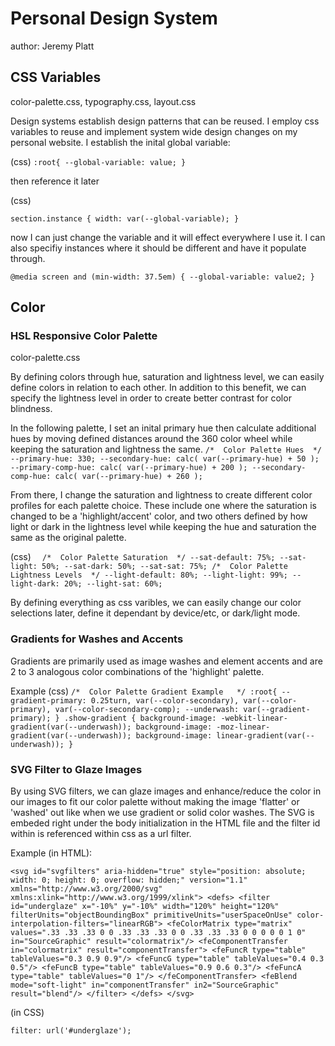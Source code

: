 # Personal Design System
author: Jeremy Platt

## CSS Variables
color-palette.css, typography.css, layout.css

Design systems establish design patterns that can be reused.  I employ css variables to reuse and implement system wide design changes on my personal website.
I establish the inital global variable:

(css)
`:root{
	--global-variable: value;
}`

then reference it later

(css)

`section.instance {
	width: var(--global-variable);
}`

now I can just change the variable and it will effect everywhere I use it.  I can also specifiy instances where it should be different and have it populate through.

`@media screen and (min-width: 37.5em) {
	--global-variable: value2;
}`

## Color
### HSL Responsive Color Palette
color-palette.css

By defining colors through hue, saturation and lightness level, we can easily define colors in relation to each other. In addition to this benefit, we can specify the lightness level in order to create better contrast for color blindness.

In the following palette, I set an inital primary hue then calculate additional hues by moving defined distances around the 360 color wheel while keeping the saturation and lightness the same.
`/*  Color Palette Hues  */
  --primary-hue: 330;
  --secondary-hue: calc( var(--primary-hue) + 50 );
  --primary-comp-hue: calc( var(--primary-hue) + 200 );
  --secondary-comp-hue: calc( var(--primary-hue) + 260 );
`

From there, I change the saturation and lightness to create different color profiles for each palette choice. These include one where the saturation is changed to be a 'highlight/accent' color, and two others defined by how light or dark in the lightness level while keeping the hue and saturation the same as the original palette.

(css)
`  /*  Color Palette Saturation  */
  --sat-default: 75%;
  --sat-light: 50%;
  --sat-dark: 50%;
  --sat-sat: 75%;
   /*  Color Palette Lightness Levels  */
  --light-default: 80%;
  --light-light: 99%;
  --light-dark: 20%;
  --light-sat: 60%;`


By defining everything as css varibles, we can easily change our color selections later, define it dependant by device/etc, or dark/light mode.

### Gradients for Washes and Accents

Gradients are primarily used as image washes and element accents and are 2 to 3 analogous color combinations of the 'highlight' palette.

Example (css)
`
/*  Color Palette Gradient Example   */
:root{
  --gradient-primary: 0.25turn, var(--color-secondary), var(--color-primary), var(--color-secondary-comp);
  --underwash: var(--gradient-primary);
}
.show-gradient {
      background-image: -webkit-linear-gradient(var(--underwash));
      background-image: -moz-linear-gradient(var(--underwash));
      background-image: linear-gradient(var(--underwash));
}
`


### SVG Filter to Glaze Images

By using SVG filters, we can glaze images and enhance/reduce the color in our images to fit our color palette without making the image 'flatter' or 'washed' out like when we use gradient or solid color washes.  The SVG is embeded right under the body initialization in the HTML file and the filter id within is referenced within css as a url filter.

Example (in HTML):

`<svg id="svgfilters" aria-hidden="true" style="position: absolute; width: 0; height: 0; overflow: hidden;" version="1.1" xmlns="http://www.w3.org/2000/svg" xmlns:xlink="http://www.w3.org/1999/xlink">
    <defs>
			<filter id="underglaze" x="-10%" y="-10%" width="120%" height="120%" filterUnits="objectBoundingBox" primitiveUnits="userSpaceOnUse" color-interpolation-filters="linearRGB">
				<feColorMatrix type="matrix" values=".33 .33 .33 0 0
            .33 .33 .33 0 0
            .33 .33 .33 0 0
            0 0 0 1 0" in="SourceGraphic" result="colormatrix"/>
				<feComponentTransfer in="colormatrix" result="componentTransfer">
			    <feFuncR type="table" tableValues="0.3 0.9 0.9"/>
					<feFuncG type="table" tableValues="0.4 0.3 0.5"/>
					<feFuncB type="table" tableValues="0.9 0.6 0.3"/>
					<feFuncA type="table" tableValues="0 1"/>
		  	</feComponentTransfer>
				<feBlend mode="soft-light" in="componentTransfer" in2="SourceGraphic" result="blend"/>
			</filter>
		</defs>
   </svg>`
   
   (in CSS)
   
   `filter: url('#underglaze');`
